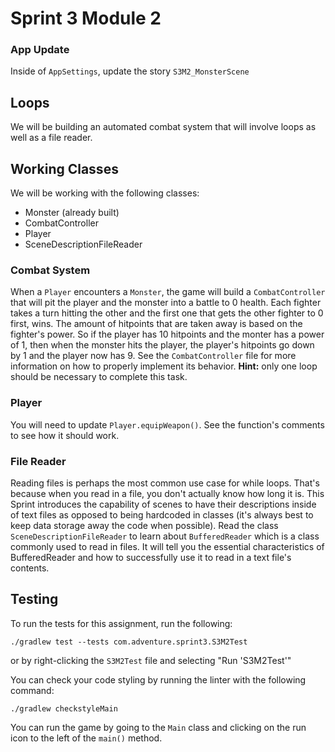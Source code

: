 # Sprint 3 Module 2

### App Update
Inside of `AppSettings`, update the story `S3M2_MonsterScene`

## Loops
We will be building an automated combat system that will involve loops as well as a file reader.

## Working Classes
We will be working with the following classes:
- Monster (already built)
- CombatController
- Player
- SceneDescriptionFileReader

### Combat System
When a `Player` encounters a `Monster`, the game will build a `CombatController` that will pit the player and the monster into a battle to 0 health. Each fighter takes a turn hitting the other and the first one that gets the other fighter to 0 first, wins. The amount of hitpoints that are taken away is based on the fighter's power. So if the player has 10 hitpoints and the monter has a power of 1, then when the monster hits the player, the player's hitpoints go down by 1 and the player now has 9. See the `CombatController` file for more information on how to properly implement its behavior. **Hint:** only one loop should be necessary to complete this task.


### Player
You will need to update `Player.equipWeapon()`. See the function's comments to see how it should work.

### File Reader
Reading files is perhaps the most common use case for while loops. That's because when you read in a file, you don't actually know how long it is. This Sprint introduces the capability of scenes to have their descriptions inside of text files as opposed to being hardcoded in classes (it's always best to keep data storage away the code when possible). Read the class `SceneDescriptionFileReader` to learn about `BufferedReader` which is a class commonly used to read in files. It will tell you the essential characteristics of BufferedReader and how to successfully use it to read in a text file's contents.

## Testing
To run the tests for this assignment, run the following:

```./gradlew test --tests com.adventure.sprint3.S3M2Test```

or by right-clicking the `S3M2Test` file and selecting "Run 'S3M2Test'"

You can check your code styling by running the linter with the following command:

```./gradlew checkstyleMain```

You can run the game by going to the `Main` class and clicking on the run icon to the left of the `main()` method.
